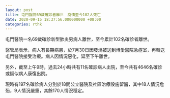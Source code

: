```yaml
---
layout: post
title: 屯門醫院69歲確診者離世　疫情至今102人死亡
date: 2020-09-15 18:37:56.000000000 +08:00
categories: rthk
---
```


屯門醫院一名69歲確診新型肺炎男病人離世，至今累計102名確診者離世。

醫管局表示，病人有長期病患，於7月30日因發燒被送到博愛醫院急症室，再轉送屯門醫院接受治療。病人因情況惡化，延至下午離世。

另外，截至上午9時，過去24小時共有11名確診病人出院，至今共有4646名確診或疑似病人康復出院。

現時有197名確診病人分別於18間公立醫院及社區治療設施留醫，其中18人情況危殆，9人情況嚴重，其餘170人情況穩定。
